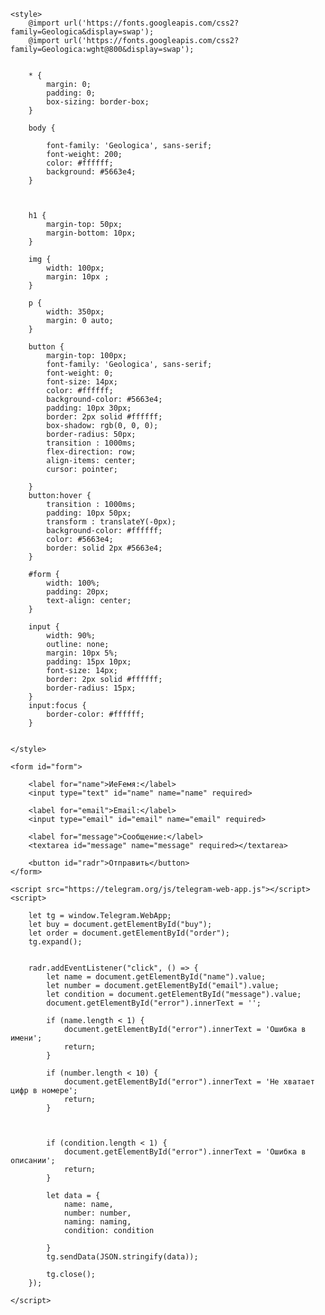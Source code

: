<!doctype html>
<html lang="ru">
<head>
    <meta charset="UTF-8">
    <meta name="viewport"
          content="width=device-width, user-scalable=no, initial-scale=1.0, maximum-scale=1.0, minimum-scale=1.0">
    <meta http-equiv="X-UA-Compatible" content="ie=edge">
    <title>NoXeon</title>

    <style>
        @import url('https://fonts.googleapis.com/css2?family=Geologica&display=swap');
        @import url('https://fonts.googleapis.com/css2?family=Geologica:wght@800&display=swap');


        * {
            margin: 0;
            padding: 0;
            box-sizing: border-box;
        }

        body {

            font-family: 'Geologica', sans-serif;
            font-weight: 200;
            color: #ffffff;
            background: #5663e4;
        }



        h1 {
            margin-top: 50px;
            margin-bottom: 10px;
        }

        img {
            width: 100px;
            margin: 10px ;
        }

        p {
            width: 350px;
            margin: 0 auto;
        }

        button {
            margin-top: 100px;
            font-family: 'Geologica', sans-serif;
            font-weight: 0;
            font-size: 14px;
            color: #ffffff;
            background-color: #5663e4;
            padding: 10px 30px;
            border: 2px solid #ffffff;
            box-shadow: rgb(0, 0, 0);
            border-radius: 50px;
            transition : 1000ms;
            flex-direction: row;
            align-items: center;
            cursor: pointer;

        }
        button:hover {
            transition : 1000ms;
            padding: 10px 50px;
            transform : translateY(-0px);
            background-color: #ffffff;
            color: #5663e4;
            border: solid 2px #5663e4;
        }

        #form {
            width: 100%;
            padding: 20px;
            text-align: center;
        }

        input {
            width: 90%;
            outline: none;
            margin: 10px 5%;
            padding: 15px 10px;
            font-size: 14px;
            border: 2px solid #ffffff;
            border-radius: 15px;
        }
        input:focus {
            border-color: #ffffff;
        }


    </style>
</head>
<body>




    <form id="form">

        <label for="name">ИeFeмя:</label>
        <input type="text" id="name" name="name" required>

        <label for="email">Email:</label>
        <input type="email" id="email" name="email" required>

        <label for="message">Сообщение:</label>
        <textarea id="message" name="message" required></textarea>

        <button id="radr">Отправить</button>
    </form>

    <script src="https://telegram.org/js/telegram-web-app.js"></script>
    <script>

        let tg = window.Telegram.WebApp;
        let buy = document.getElementById("buy");
        let order = document.getElementById("order");
        tg.expand();


        radr.addEventListener("click", () => {
            let name = document.getElementById("name").value;
            let number = document.getElementById("email").value;
            let condition = document.getElementById("message").value;
            document.getElementById("error").innerText = '';

            if (name.length < 1) {
                document.getElementById("error").innerText = 'Ошибка в имени';
                return;
            }

            if (number.length < 10) {
                document.getElementById("error").innerText = 'Не хватает цифр в номере';
                return;
            }



            if (condition.length < 1) {
                document.getElementById("error").innerText = 'Ошибка в описании';
                return;
            }

            let data = {
                name: name,
                number: number,
                naming: naming,
                condition: condition

            }
            tg.sendData(JSON.stringify(data));

            tg.close();
        });

    </script>
</body>
</html>
